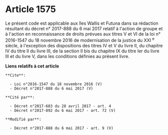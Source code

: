 # Article 1575

Le présent code est applicable aux îles Wallis et Futuna dans sa rédaction résultant du décret n° 2017-888 du 6 mai 2017
relatif à l'action de groupe et à l'action en reconnaissance de droits prévues aux titres V et VI de la loi n° 2016-1547 du
18 novembre 2016 de modernisation de la justice du XXI 
  <sup>e </sup>siècle, à l'exception des dispositions des titres IV et V du livre II, du chapitre IV du titre II du livre
III, de la section II bis du chapitre IX du titre Ier du livre III et du livre V, dans les conditions définies au présent
livre.

**Liens relatifs à cet article**

	**Cite**:

	  - Loi n°2016-1547 du 18 novembre 2016 (V)
	  - Décret n°2017-888 du 6 mai 2017 (V)

	**Cité par**:

	  - Décret n°2017-683 du 28 avril 2017 - art. 4
	  - Décret n°2017-892 du 6 mai 2017 - art. 72 (V)

	**Modifié par**:

	  - Décret n°2017-888 du 6 mai 2017 - art. 9 (V)
